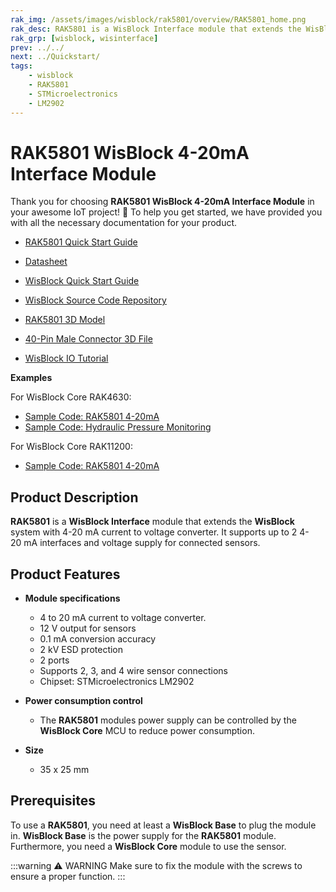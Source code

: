 ```yaml
---
rak_img: /assets/images/wisblock/rak5801/overview/RAK5801_home.png
rak_desc: RAK5801 is a WisBlock Interface module that extends the WisBlock system with a 4-20mA current to voltage converter. It supports up to two 4-20mA interfaces and voltage supply for connected sensors.
rak_grp: [wisblock, wisinterface]
prev: ../../
next: ../Quickstart/
tags:
    - wisblock
    - RAK5801
    - STMicroelectronics
    - LM2902
---
```


# RAK5801 WisBlock 4-20mA Interface Module

Thank you for choosing **RAK5801 WisBlock 4-20mA Interface Module** in your awesome IoT project! 🎉 To help you get started, we have provided you with all the necessary documentation for your product.

* [RAK5801 Quick Start Guide](../Quickstart/)
* [Datasheet](../Datasheet/)
* <a href="../../Quickstart/" target="_blank">WisBlock Quick Start Guide</a>

* [WisBlock Source Code Repository](https://github.com/RAKWireless/WisBlock/)
* [RAK5801 3D Model](https://downloads.rakwireless.com/3D_File/WisBlock/3D_RAK5801.stp)
* [40-Pin Male Connector 3D File](https://downloads.rakwireless.com/3D_File/Accessory/WisConnector/M40S1003K6M.stp)
* [WisBlock IO Tutorial](/Knowledge-Hub/Learn/WisBlock-IO-Tutorial/)

**Examples**

For WisBlock Core RAK4630:
* [Sample Code: RAK5801 4-20mA](https://github.com/RAKWireless/WisBlock/tree/master/examples/RAK4630/IO/RAK5801_4-20mA)
* [Sample Code: Hydraulic Pressure Monitoring](https://github.com/RAKWireless/WisBlock/tree/master/examples/RAK4630/solutions/Hydraulic_Pressure_Monitoring)

For WisBlock Core RAK11200:
* [Sample Code: RAK5801 4-20mA](https://github.com/RAKWireless/WisBlock/tree/master/examples/RAK11200/IO/RAK5801_4-20mA)


## Product Description

**RAK5801** is a **WisBlock Interface** module that extends the **WisBlock** system with 4-20&nbsp;mA current to voltage converter. It supports up to 2 4-20&nbsp;mA interfaces and voltage supply for connected sensors.



## Product Features

* **Module specifications**
    * 4 to 20&nbsp;mA current to voltage converter.
    * 12&nbsp;V output for sensors
    * 0.1&nbsp;mA conversion accuracy
    * 2&nbsp;kV ESD protection
    * 2 ports
    * Supports 2, 3, and 4 wire sensor connections
    * Chipset: STMicroelectronics LM2902

* **Power consumption control**
    * The **RAK5801** modules power supply can be controlled by the **WisBlock Core** MCU to reduce power consumption.

* **Size**
    * 35 x 25&nbsp;mm

## Prerequisites

To use a **RAK5801**, you need at least a **WisBlock Base** to plug the module in. **WisBlock Base** is the power supply for the **RAK5801** module. Furthermore, you need a **WisBlock Core** module to use the sensor.

:::warning ⚠️ WARNING
Make sure to fix the module with the screws to ensure a proper function.
:::
